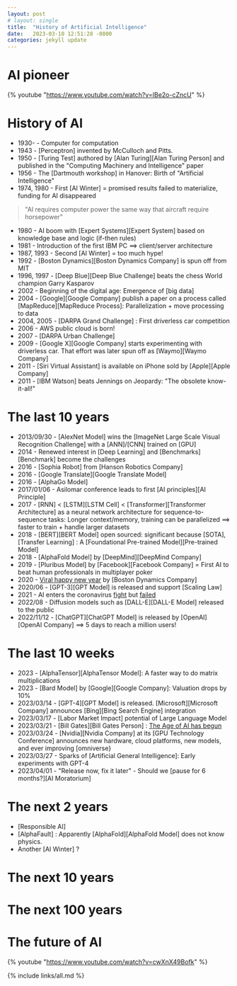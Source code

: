 ```yaml
---
layout: post
# layout: single
title:  "History of Artificial Intelligence"
date:   2023-03-10 12:51:28 -0800
categories: jekyll update
---
```


# AI pioneer

 {% youtube "https://www.youtube.com/watch?v=IBe2o-cZncU" %}

# History of AI

 * 1930-      - Computer for computation
 * 1943       - [Perceptron] invented by McCulloch and Pitts. 
 * 1950       - [Turing Test] authored by [Alan Turing][Alan Turing Person] and published in the "Computing Machinery and Intelligence" paper
 * 1956       - The [Dartmouth workshop] in Hanover: Birth of "Artificial Intelligence"
 * 1974, 1980 - First [AI Winter] = promised results failed to materialize, funding for AI disappeared
> "AI requires computer power the same way that aircraft require horsepower"
 * 1980       - AI boom with [Expert Systems][Expert System] based on knowledge base and logic (if-then rules)
 * 1981       - Introduction of the first IBM PC ==> client/server architecture
 * 1987, 1993 - Second [AI Winter] = too much hype!
 * 1992       - [Boston Dynamics][Boston Dynamics Company] is spun off from MIT
 * 1996, 1997 - [Deep Blue][Deep Blue Challenge] beats the chess World champion Garry Kasparov
 * 2002       - Beginning of the digital age: Emergence of [big data]
 * 2004       - [Google][Google Company] publish a paper on a process called [MapReduce][MapReduce Process]: Parallelization + move processing to data
 * 2004, 2005 - [DARPA Grand Challenge] : First driverless car competition
 * 2006       - AWS public cloud is born!
 * 2007       - [DARPA Urban Challenge]
 * 2009       - [Google X][Google Company] starts experimenting with driverless car. That effort was later spun off as [Waymo][Waymo Company]
 * 2011       - [Siri Virtual Assistant] is available on iPhone sold by [Apple][Apple Company]
 * 2011       - [IBM Watson] beats Jennings on Jeopardy: "The obsolete know-it-all!"

# The last 10 years

 * 2013/09/30 - [AlexNet Model] wins the [ImageNet Large Scale Visual Recognition Challenge] with a [ANN]/[CNN] trained on [GPU]
 * 2014       - Renewed interest in [Deep Learning] and [Benchmarks][Benchmark] become the challenges
 * 2016       - [Sophia Robot] from [Hanson Robotics Company]
 * 2016       - [Google Translate][Google Translate Model]
 * 2016       - [AlphaGo Model]
 * 2017/01/06 - Asilomar conference leads to first [AI principles][AI Principle]
 * 2017       - [RNN] < [LSTM][LSTM Cell] < [Transformer][Transformer Architecture] as a neural network architecture for sequence-to-sequence tasks: Longer context/memory, training can be parallelized ==> faster to train + handle larger datasets
 * 2018       - [BERT][BERT Model] open sourced: significant because [SOTA], [Transfer Learning] : A [Foundational Pre-trained Model][Pre-trained Model]
 * 2018       - [AlphaFold Model] by [DeepMind][DeepMind Company]
 * 2019       - [Pluribus Model] by [Facebook][Facebook Company] = First AI to beat human professionals in multiplayer poker
 * 2020       - [Viral happy new year](https://www.youtube.com/watch?v=fn3KWM1kuAw) by [Boston Dynamics Company]
 * 2020/06    - [GPT-3][GPT Model] is released and support [Scaling Law]
 * 2021       - AI enters the coronavirus [fight](https://www.zdnet.com/article/ai-and-the-coronavirus-fight-how-artificial-intelligence-is-taking-on-covid-19/) but [failed](https://hbr.org/2022/03/why-ai-failed-to-live-up-to-its-potential-during-the-pandemic)
 * 2022/08    - Diffusion models such as [DALL-E][DALL-E Model] released to the public
 * 2022/11/12 - [ChatGPT][ChatGPT Model] is released by [OpenAI][OpenAI Company] ==> 5 days to reach a million users!

# The last 10 weeks

 * 2023       - [AlphaTensor][AlphaTensor Model]: A faster way to do matrix multiplications
 * 2023       - [Bard Model] by [Google][Google Company]: Valuation drops by 10%
 * 2023/03/14 - [GPT-4][GPT Model] is released. [Microsoft][Microsoft Company] announces [Bing][Bing Search Engine] integration
 * 2023/03/17 - [Labor Market Impact] potential of Large Language Model
 * 2023/03/21 - [Bill Gates][Bill Gates Person] : [The Age of AI has begun](https://www.gatesnotes.com/The-Age-of-AI-Has-Begun)
 * 2023/03/24 - [Nvidia][Nvidia Company] at its [GPU Technology Conference] announces new hardware, cloud platforms, new models, and ever improving [omniverse}
 * 2023/03/27 - Sparks of [Artificial General Intelligence]: Early experiments with GPT-4
 * 2023/04/01 - "Release now, fix it later" - Should we [pause for 6 months?][AI Moratorium]

# The next 2 years

 * [Responsible AI]
 * [AlphaFault] : Apparently [AlphaFold][AlphaFold Model] does not know physics. 
 * Another [AI Winter] ?

# The next 10 years

# The next 100 years

# The future of AI

 {% youtube "https://www.youtube.com/watch?v=cwXnX49Bofk" %}


{% include links/all.md %}
